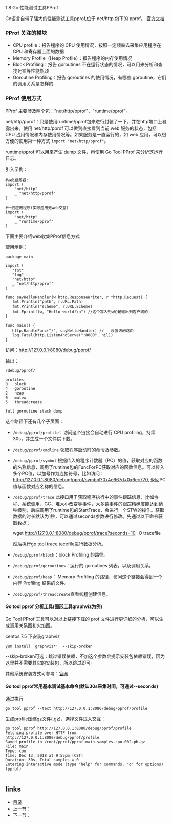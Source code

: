 

1.8  Go 性能测试工具PProf

Go语言自带了强大的性能测试工具pprof,位于 net/http 包下的 pprof。 [官方文档](https://golang.org/pkg/net/http/pprof/)

### **PProf 关注的模块**

- CPU profile：报告程序的 CPU 使用情况，按照一定频率去采集应用程序在 CPU 和寄存器上面的数据
- Memory Profile（Heap Profile）：报告程序的内存使用情况
- Block Profiling：报告 goroutines 不在运行状态的情况，可以用来分析和查找死锁等性能瓶颈
- Goroutine Profiling：报告 goroutines 的使用情况，有哪些 goroutine，它们的调用关系是怎样的

### PProf  使用方式

PProf  主要涉及两个包："net/http/pprof"、"runtime/pprof"。

net/http/pprof：只是使用runtime/pprof包来进行封装了一下，并在http端口上暴露出来。使用 net/http/pprof 可以做到直接看到当前 web 服务的状态，包括 CPU 占用情况和内存使用情况等。如果服务是一直运行的，如 web 应用，可以很方便的使用第一种方式 `import "net/http/pprof"`。

runtime/pprof:可以用来产生 dump 文件，再使用 Go Tool PProf 来分析这运行日志。

引入示例：

```
#web服务器:
import (
    "net/http"
    _ "net/http/pprof"
)

#一般应用程序(实际应用无web交互)
import (
    "net/http"
    _ "runtime/pprof"
)
```

下面主要介绍web收集PProf信息方式



使用示例：

```
package main

import (
   "fmt"
   "log"
   "net/http"
   _ "net/http/pprof"
)

func sayHelloHandler(w http.ResponseWriter, r *http.Request) {
   fmt.Println("path", r.URL.Path)
   fmt.Println("scheme", r.URL.Scheme)
   fmt.Fprintf(w, "Hello world!\n") //这个写入到w的是输出到客户端的
}

func main() {
   http.HandleFunc("/", sayHelloHandler) //   设置访问路由
   log.Fatal(http.ListenAndServe(":8080", nil))
}
```



访问：http://127.0.0.1:8080/debug/pprof/

输出：

```
/debug/pprof/

profiles:
0	block
4	goroutine
2	heap
0	mutex
5	threadcreate

full goroutine stack dump
```

这个路径下还有几个子页面：

- `/debug/pprof/profile`：访问这个链接会自动进行 CPU profiling，持续 30s，并生成一个文件供下载。

- `/debug/pprof/cmdline`   获取程序启动时的命令及参数。

- `/debug/pprof/symbol` 根据传入的程序计数器（PC）的值，获取对应的函数的名称信息，调用了runtime包的FuncForPC获取对应的函数信息。可以传入多个PC值，以加号作为连接符号，比如访问：http://127.0.0.1:8080/debug/pprof/symbol?0x4e667d+0x6ec770, 返回PC值与函数对应名称的信息。

- `/debug/pprof/trace` 此接口用于获取程序执行中的事件跟踪信息，比如协程、系统调用、GC、堆大小改变等事件，大多数事件的跟踪精确度能达到纳秒级别，后端调用了runtime包的StartTrace，会进行一个STW的操作。获取数据的时长默认为1秒，可以通过seconds参数进行修改。先通过以下命令获取数据：

  wget http://127.0.0.1:8080/debug/pprof/trace?seconds=10 -O tracefile

  然后执行go tool trace tacefile进行数据分析。

- `/debug/pprof/block`：block Profiling 的路径。

- `/debug/pprof/goroutines`：运行的 goroutines 列表，以及调用关系。

- `/debug/pprof/heap`： Memory Profiling 的路径，访问这个链接会得到一个内存 Profiling 结果的文件。

- `/debug/pprof/threadcreate`查看线程创建信息。

#### Go tool pprof 分析工具(图形工具graphviz为例)

Go Tool PProf 工具可以对以上链接下载的 prof 文件进行更详细的分析，可以生成调用关系图和火焰图。

centos 7.5 下安装graphviz   

```
yum install 'graphviz*'  --skip-broken
```

--skip-broken可选：跳过错误依赖，不加这个参数会提示安装包依赖错误，因为这里并不需要其它的安装包，所以跳过即可。

其他系统安装方式可参考：[官网](http://www.graphviz.org/download/) 

#### Go tool pprof常用基本调试基本命令(默认30s采集时间，可通过--seconds)

通过执行

```
go tool pprof --text http://127.0.0.1:8080/debug/pprof/profile
```

生成profile压缩gz文件(.gz)，选择文件进入交互：

```
go tool pprof http://127.0.0.1:8080/debug/pprof/profile
Fetching profile over HTTP from http://127.0.0.1:8080/debug/pprof/profile
Saved profile in /root/pprof/pprof.main.samples.cpu.002.pb.gz
File: main
Type: cpu
Time: Dec 13, 2018 at 9:55pm (CST)
Duration: 30s, Total samples = 0 
Entering interactive mode (type "help" for commands, "o" for options)
(pprof) 


```



## links

- [目录](https://github.com/guyan0319/golang_development_notes/blob/master/zh/preface.md)
- 上一节：
- 下一节：


